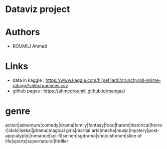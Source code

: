 # Dataviz project

# Authors
- ROUMILI Ahmed

# Links
- data in kaggle : https://www.kaggle.com/filipefilardi/crunchyroll-anime-ratings?select=animes.csv
- github pages : https://ahmedroumili.github.io/mangas/

# genre
action|adventure|comedy|drama|family|fantasy|food|harem|historical|horror|idols|isekai|jdrama|magical girls|martial arts|mecha|music|mystery|post-apocalyptic|romance|sci-fi|seinen|sgdrama|shojo|shonen|slice of life|sports|supernatural|thriller
